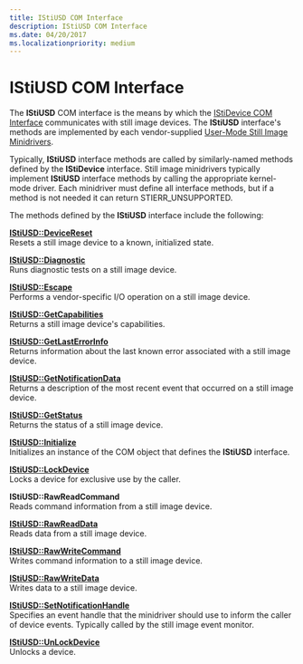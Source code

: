 ```yaml
---
title: IStiUSD COM Interface
description: IStiUSD COM Interface
ms.date: 04/20/2017
ms.localizationpriority: medium
---
```


# IStiUSD COM Interface





The **IStiUSD** COM interface is the means by which the [IStiDevice COM Interface](istidevice-com-interface.md) communicates with still image devices. The **IStiUSD** interface's methods are implemented by each vendor-supplied [User-Mode Still Image Minidrivers](overview-of-sti-components.md#ddk-user-mode-still-image-minidrivers-si).

Typically, **IStiUSD** interface methods are called by similarly-named methods defined by the **IStiDevice** interface. Still image minidrivers typically implement **IStiUSD** interface methods by calling the appropriate kernel-mode driver. Each minidriver must define all interface methods, but if a method is not needed it can return STIERR\_UNSUPPORTED.

The methods defined by the **IStiUSD** interface include the following:

<a href="" id="istiusd--devicereset"></a>[**IStiUSD::DeviceReset**](/windows-hardware/drivers/ddi/stiusd/nf-stiusd-istiusd-devicereset)  
Resets a still image device to a known, initialized state.

<a href="" id="istiusd--diagnostic"></a>[**IStiUSD::Diagnostic**](/windows-hardware/drivers/ddi/stiusd/nf-stiusd-istiusd-diagnostic)  
Runs diagnostic tests on a still image device.

<a href="" id="istiusd--escape"></a>[**IStiUSD::Escape**](/windows-hardware/drivers/ddi/stiusd/nf-stiusd-istiusd-escape)  
Performs a vendor-specific I/O operation on a still image device.

<a href="" id="istiusd--getcapabilities"></a>[**IStiUSD::GetCapabilities**](/windows-hardware/drivers/ddi/stiusd/nf-stiusd-istiusd-getcapabilities)  
Returns a still image device's capabilities.

<a href="" id="istiusd--getlasterrorinfo"></a>[**IStiUSD::GetLastErrorInfo**](/windows-hardware/drivers/ddi/stiusd/nf-stiusd-istiusd-getlasterrorinfo)  
Returns information about the last known error associated with a still image device.

<a href="" id="istiusd--getnotificationdata"></a>[**IStiUSD::GetNotificationData**](/windows-hardware/drivers/ddi/stiusd/nf-stiusd-istiusd-getnotificationdata)  
Returns a description of the most recent event that occurred on a still image device.

<a href="" id="istiusd--getstatus"></a>[**IStiUSD::GetStatus**](/windows-hardware/drivers/ddi/stiusd/nf-stiusd-istiusd-getstatus)  
Returns the status of a still image device.

<a href="" id="istiusd--initialize"></a>[**IStiUSD::Initialize**](/windows-hardware/drivers/ddi/stiusd/nf-stiusd-istiusd-initialize)  
Initializes an instance of the COM object that defines the **IStiUSD** interface.

<a href="" id="istiusd--lockdevice"></a>[**IStiUSD::LockDevice**](/windows-hardware/drivers/ddi/stiusd/nf-stiusd-istiusd-lockdevice)  
Locks a device for exclusive use by the caller.

<a href="" id="istiusd--rawreadcommand"></a>**IStiUSD::RawReadCommand**  
Reads command information from a still image device.

<a href="" id="istiusd--rawreaddata"></a>[**IStiUSD::RawReadData**](/windows-hardware/drivers/ddi/stiusd/nf-stiusd-istiusd-rawreaddata)  
Reads data from a still image device.

<a href="" id="istiusd--rawwritecommand"></a>[**IStiUSD::RawWriteCommand**](/windows-hardware/drivers/ddi/stiusd/nf-stiusd-istiusd-rawwritecommand)  
Writes command information to a still image device.

<a href="" id="istiusd--rawwritedata"></a>[**IStiUSD::RawWriteData**](/windows-hardware/drivers/ddi/stiusd/nf-stiusd-istiusd-rawwritedata)  
Writes data to a still image device.

<a href="" id="istiusd--setnotificationhandle"></a>[**IStiUSD::SetNotificationHandle**](/windows-hardware/drivers/ddi/stiusd/nf-stiusd-istiusd-setnotificationhandle)  
Specifies an event handle that the minidriver should use to inform the caller of device events. Typically called by the still image event monitor.

<a href="" id="istiusd--unlockdevice"></a>[**IStiUSD::UnLockDevice**](/windows-hardware/drivers/ddi/stiusd/nf-stiusd-istiusd-unlockdevice)  
Unlocks a device.

 

